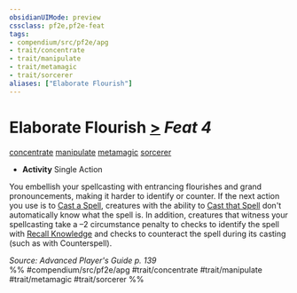 ```yaml
---
obsidianUIMode: preview
cssclass: pf2e,pf2e-feat
tags:
- compendium/src/pf2e/apg
- trait/concentrate
- trait/manipulate
- trait/metamagic
- trait/sorcerer
aliases: ["Elaborate Flourish"]
---
```

# Elaborate Flourish  [>](/rules/core-rulebook/chapter-9-playing-the-game.md#Actions "Single Action") *Feat 4*  
[concentrate](/rules/traits/concentrate.md)  [manipulate](/rules/traits/manipulate.md)  [metamagic](/rules/traits/metamagic.md)  [sorcerer](/rules/traits/sorcerer.md)  

- **Activity** Single Action

You embellish your spellcasting with entrancing flourishes and grand pronouncements, making it harder to identify or counter. If the next action you use is to [Cast a Spell](/rules/actions/cast-a-spell.md), creatures with the ability to [Cast that Spell](/rules/actions/cast-a-spell.md) don't automatically know what the spell is. In addition, creatures that witness your spellcasting take a –2 circumstance penalty to checks to identify the spell with [Recall Knowledge](/rules/actions/recall-knowledge.md) and checks to counteract the spell during its casting (such as with Counterspell).

*Source: Advanced Player's Guide p. 139*  
%% #compendium/src/pf2e/apg #trait/concentrate #trait/manipulate #trait/metamagic #trait/sorcerer %%